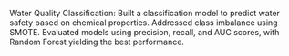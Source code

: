 Water Quality Classification: Built a classification model to predict water safety based on chemical properties. Addressed class imbalance using SMOTE. Evaluated models using precision, recall, and AUC scores, with Random Forest yielding the best performance.
